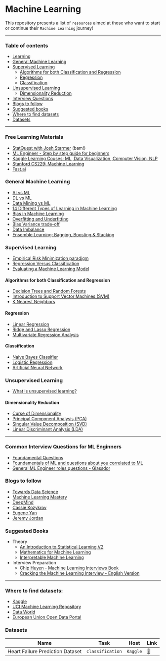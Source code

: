 # Machine Learning

This repository presents a list of `resources` aimed at those who want to start or continue their `Machine Learning` journey! 

---

### Table of contents
* [Learning](#Learning)
* [General Machine Learning](#generalML)
* [Supervised Learning](#supervised)
    * [Algorithms for both Classification and Regression](#classification_regression) 
    * [Regression](#regression)
    * [Classification](#classification)
* [Unsupervised Learning](#unsupervised)
   * [Dimensionality Reduction](#dimensionalityred)  
* [Interview Questions](#interview)
* [Blogs to follow](#blogs)
* [Suggested books](#books)
* [Where to find datasets](#host_datasets)
* [Datasets](#datasets)

---


<a name="Learning"/>

### Free Learning Materials
* [StatQuest with Josh Starmer](https://www.youtube.com/c/joshstarmer) (bam!)
* [ML Engineer - Step by step guide for beginners](https://www.simplilearn.com/tutorials/machine-learning-tutorial)
* [Kaggle Learning Couses: ML, Data Visualization, Computer Vision, NLP](https://www.kaggle.com/learn)
* [Stanford CS229: Machine Learning](https://cs229.stanford.edu/syllabus.html)
* [Fast.ai](https://course.fast.ai/)


<a name="generalML" />

### General Machine Learning
* [AI vs ML](https://towardsai.net/p/machine-learning/differences-between-ai-and-machine-learning-1255b182fc6)
* [DL vs ML](https://www.zendesk.com/blog/machine-learning-and-deep-learning/)
* [Data Mining vs ML](https://www.educba.com/data-mining-vs-machine-learning/)
* [14 Different Types of Learning in Machine Learning](https://machinelearningmastery.com/types-of-learning-in-machine-learning/)
* [Bias in Machine Learning](https://www.foreseemed.com/blog/bias-in-machine-learning)
* [Overfitting and Underfitting](https://towardsdatascience.com/what-are-overfitting-and-underfitting-in-machine-learning-a96b30864690)
* [Bias Variance trade-off](https://machinelearningcompass.com/model_optimization/bias_and_variance/)
* [Data Imbalance](https://imbalanced-learn.org/stable/introduction.html#)
* [Ensemble Learning: Bagging, Boosting & Stacking](https://www.kaggle.com/satishgunjal/ensemble-learning-bagging-boosting-stacking)


<a name="supervised" />

### Supervised Learning
* [Empirical Risk Minimization paradigm](https://en.wikipedia.org/wiki/Empirical_risk_minimization)
* [Regression Versus Classification](https://medium.com/quick-code/regression-versus-classification-machine-learning-whats-the-difference-345c56dd15f7)
* [Evaluating a Machine Learning Model](https://www.jeremyjordan.me/evaluating-a-machine-learning-model/)

<a name="classification_regression" />

#### Algorithms for both Classification and Regression
* [Decision Trees and Random Forests](https://medium.com/@francesco.disalvo/decision-tree-and-random-forest-pt-1-729b74db1756)
* [Introduction to Support Vector Machines (SVM)](https://monkeylearn.com/blog/introduction-to-support-vector-machines-svm/)
* [K Nearest Neighbors](https://towardsdatascience.com/machine-learning-basics-with-the-k-nearest-neighbors-algorithm-6a6e71d01761)


<a name="regression" />

#### Regression
* [Linear Regression](https://statistics.laerd.com/spss-tutorials/linear-regression-using-spss-statistics.php)
* [Ridge and Lasso Regression](https://favtutor.com/blogs/ridge-and-lasso-regression)
* [Multivariate Regression Analysis]()


<a name="classification" />

#### Classification
* [Naive Bayes Classifier](http://stanford.edu/~jurafsky/slp3/slides/7_NB.pdf)
* [Logistic Regression](https://christophm.github.io/interpretable-ml-book/logistic.html)
* [Artificial Neural Network](https://www.ibm.com/cloud/learn/neural-networks)

<a name="unsupervised" />

### Unsupervised Learning
* [What is unsupervised learning?](https://www.ibm.com/cloud/learn/unsupervised-learning)


<a name="dimensionalityred" />

#### Dimensionality Reduction
* [Curse of Dimensionality](https://medium.com/geekculture/curse-of-dimensionality-e97ba916cb8f)
* [Principal Component Analysis (PCA)](https://builtin.com/data-science/step-step-explanation-principal-component-analysis)
* [Singular Value Decomposition (SVD)](https://www.cs.cmu.edu/~venkatg/teaching/CStheory-infoage/book-chapter-4.pdf)
* [Linear Discriminant Analysis (LDA)](https://www.geeksforgeeks.org/ml-linear-discriminant-analysis/)

---

<a name="interview"/>

### Common Interview Questions for ML Enginners

* [Foundamental Questions](https://www.springboard.com/blog/ai-machine-learning/machine-learning-interview-questions/)
* [Foundamentals of ML and questions about you correlated to ML](https://www.globalguideline.com/interview_questions/pdf/Machine-Learning-Engineer-Interview-Questions-and-Answers-2194.pdf)
* [General ML Engineer roles questions - Glassdor](https://www.glassdoor.co.uk/Interview/machine-learning-engineer-interview-questions-SRCH_KO0,25.htm?countryRedirect=true)

<a name="blogs"/>

### Blogs to follow
* [Towards Data Science](https://towardsdatascience.com)
* [Machine Learning Mastery](https://machinelearningmastery.com)
* [DeepMind](https://deepmind.com/blog)
* [Cassie Kozykrov](https://kozyrkov.medium.com)
* [Eugene Yan](https://eugeneyan.com)
* [Jeremy Jordan](https://www.jeremyjordan.me)


<a name="books"/>

### Suggested Books 
* Theory
   * [An Introduction to Statistical Learning V2](https://web.stanford.edu/~hastie/ISLR2/ISLRv2_website.pdf)
   * [Mathematics for Machine Learning](https://mml-book.github.io/book/mml-book.pdf)
   * [Interpretable Machine Learning](https://christophm.github.io/interpretable-ml-book/)
* Interview Preparation
  * [Chip Huyen - Machine Learning Interviews Book](https://huyenchip.com/ml-interviews-book/)
  * [Cracking the Machine Learning Interview - English Version](https://www.amazon.it/Cracking-Machine-Learning-Interview-English-ebook/dp/B07K4Y6T3J/ref=sr_1_1?__mk_it_IT=)

---

<a name="host_datasets"/>

### Where to find datasets:
* [Kaggle](https://www.kaggle.com)
* [UCI Machine Learning Repository](https://archive.ics.uci.edu/ml/index.php)
* [Data World](https://data.world/datasets/open-data)
* [European Union Open Data Portal](https://data.europa.eu/data/datasets?locale=en)


<a name="datasets"/>

### Datasets

| Name | Task | Host | Link | 
| ---- | ------- | ---- | --- |
| Heart Failure Prediction Dataset | `classification` | `Kaggle` | [🔗](https://www.kaggle.com) |
